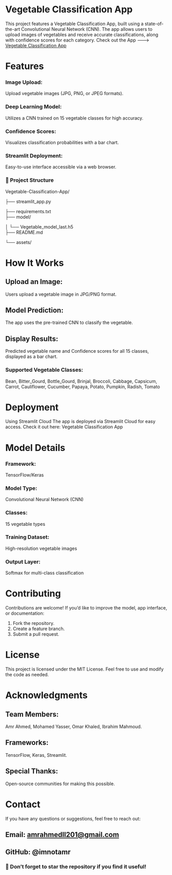 #  Vegetable Classification App
This project features a Vegetable Classification App, built using a state-of-the-art Convolutional Neural Network (CNN). The app allows users to upload images of vegetables and receive accurate classifications, along with confidence scores for each category.
Check out the App ---> [Vegetable Classification App](https://vegetableclassificationfehu.streamlit.app/) 

#  Features
###  Image Upload:
Upload vegetable images (JPG, PNG, or JPEG formats).
###  Deep Learning Model:
Utilizes a CNN trained on 15 vegetable classes for high accuracy.
###  Confidence Scores:
Visualizes classification probabilities with a bar chart.
###  Streamlit Deployment:
Easy-to-use interface accessible via a web browser.

### 📂 Project Structure
Vegetable-Classification-App/

├── streamlit_app.py          

├── requirements.txt          
├── model/

│   └── Vegetable_model_last.h5  
├── README.md                 

└── assets/                   

#  How It Works
## Upload an Image:
Users upload a vegetable image in JPG/PNG format.
## Model Prediction:
The app uses the pre-trained CNN to classify the vegetable.
## Display Results:
Predicted vegetable name and Confidence scores for all 15 classes, displayed as a bar chart.
### Supported Vegetable Classes:
Bean, Bitter_Gourd, Bottle_Gourd, Brinjal, Broccoli, Cabbage, Capsicum, Carrot, Cauliflower, Cucumber, Papaya, Potato, Pumpkin, Radish, Tomato

#  Deployment
Using Streamlit Cloud
The app is deployed via Streamlit Cloud for easy access. Check it out here:
Vegetable Classification App

#  Model Details
### Framework:
TensorFlow/Keras
### Model Type:
Convolutional Neural Network (CNN)
### Classes:
15 vegetable types
### Training Dataset:
High-resolution vegetable images
### Output Layer:
Softmax for multi-class classification

#  Contributing
Contributions are welcome! If you’d like to improve the model, app interface, or documentation:
1. Fork the repository.
2. Create a feature branch.
3. Submit a pull request.

   
#  License
This project is licensed under the MIT License. Feel free to use and modify the code as needed.

#  Acknowledgments
## Team Members:
Amr Ahmed, Mohamed Yasser, Omar Khaled, Ibrahim Mahmoud.
## Frameworks:
TensorFlow, Keras, Streamlit.
## Special Thanks:
Open-source communities for making this possible.

# Contact
If you have any questions or suggestions, feel free to reach out:
## Email: amrahmedll201@gmail.com
## GitHub: @imnotamr
### 🌟 Don’t forget to star the repository if you find it useful!
